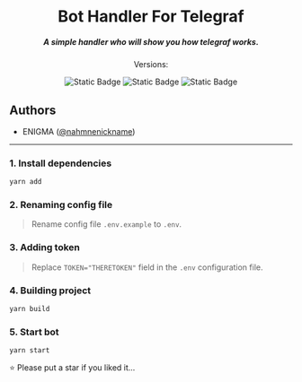 <h1 align="center">Bot Handler For Telegraf</h1>
<h5 align="center">A simple handler who will show you how telegraf works.</h5>
<p align="center">Versions:</p>

<p align="center">
    <img alt="Static Badge" src="https://img.shields.io/badge/build-v5.1.6-brightgreen?style=for-the-badge&logo=typescript&label=%20&labelColor=black&color=blue">
    <img alt="Static Badge" src="https://img.shields.io/badge/build-v18.16.1-brightgreen?style=for-the-badge&logo=node.js&label=%20&labelColor=black&color=red">
    <img alt="Static Badge" src="https://img.shields.io/badge/build-v1.22.19-brightgreen?style=for-the-badge&logo=yarn&label=%20&labelColor=black&color=blue">
</p>

## Authors

- ENIGMA ([@nahmnenickname](https://t.me/nahmnenickname))

____
### 1. Install dependencies
```bash
yarn add
```

### 2. Renaming config file
> Rename config file `.env.example` to `.env`.

### 3. Adding token
> Replace `TOKEN="THERETOKEN"` field in the `.env` configuration file.

### 4. Building project
```bash
yarn build
```

### 5. Start bot
```bashs
yarn start
```

⭐ Please put a star if you liked it...